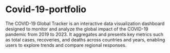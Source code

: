 # Covid-19-portfolio
The COVID-19 Global Tracker is an interactive data visualization dashboard designed to monitor and analyze the global impact of the COVID-19 pandemic from 2019 to 2023. It aggregates and presents key metrics such as total cases, recoveries, and deaths across countries and years, enabling users to explore trends and compare regional responses.
